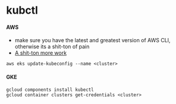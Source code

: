 # kubctl

#### AWS
- make sure you have the latest and greatest version of AWS CLI, otherwise its a shit-ton of pain
- [A shit-ton more work](https://docs.aws.amazon.com/eks/latest/userguide/getting-started.html)
```
aws eks update-kubeconfig --name <cluster>
```

#### GKE
```
gcloud components install kubectl
gcloud container clusters get-credentials <cluster>
```
